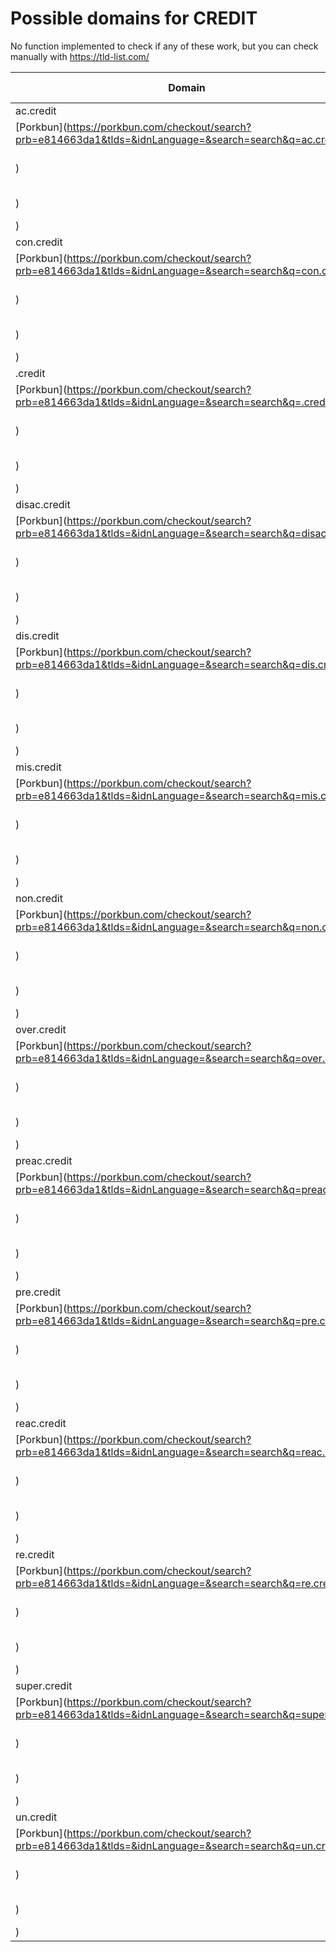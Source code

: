 # Possible domains for CREDIT

No function implemented to check if any of these work, but you can check manually with https://tld-list.com/

| Domain | Porkbun | NameCheap | Google Domains |
|---|---|---|---|
| ac.credit | [Porkbun](https://porkbun.com/checkout/search?prb=e814663da1&tlds=&idnLanguage=&search=search&q=ac.credit) | [Namecheap](https://www.namecheap.com/domains/registration/results/?domain=ac.credit) | [Google](https://domains.google.com/registrar/search?searchTerm=ac.credit) |
| con.credit | [Porkbun](https://porkbun.com/checkout/search?prb=e814663da1&tlds=&idnLanguage=&search=search&q=con.credit) | [Namecheap](https://www.namecheap.com/domains/registration/results/?domain=con.credit) | [Google](https://domains.google.com/registrar/search?searchTerm=con.credit) |
| .credit | [Porkbun](https://porkbun.com/checkout/search?prb=e814663da1&tlds=&idnLanguage=&search=search&q=.credit) | [Namecheap](https://www.namecheap.com/domains/registration/results/?domain=.credit) | [Google](https://domains.google.com/registrar/search?searchTerm=.credit) |
| disac.credit | [Porkbun](https://porkbun.com/checkout/search?prb=e814663da1&tlds=&idnLanguage=&search=search&q=disac.credit) | [Namecheap](https://www.namecheap.com/domains/registration/results/?domain=disac.credit) | [Google](https://domains.google.com/registrar/search?searchTerm=disac.credit) |
| dis.credit | [Porkbun](https://porkbun.com/checkout/search?prb=e814663da1&tlds=&idnLanguage=&search=search&q=dis.credit) | [Namecheap](https://www.namecheap.com/domains/registration/results/?domain=dis.credit) | [Google](https://domains.google.com/registrar/search?searchTerm=dis.credit) |
| mis.credit | [Porkbun](https://porkbun.com/checkout/search?prb=e814663da1&tlds=&idnLanguage=&search=search&q=mis.credit) | [Namecheap](https://www.namecheap.com/domains/registration/results/?domain=mis.credit) | [Google](https://domains.google.com/registrar/search?searchTerm=mis.credit) |
| non.credit | [Porkbun](https://porkbun.com/checkout/search?prb=e814663da1&tlds=&idnLanguage=&search=search&q=non.credit) | [Namecheap](https://www.namecheap.com/domains/registration/results/?domain=non.credit) | [Google](https://domains.google.com/registrar/search?searchTerm=non.credit) |
| over.credit | [Porkbun](https://porkbun.com/checkout/search?prb=e814663da1&tlds=&idnLanguage=&search=search&q=over.credit) | [Namecheap](https://www.namecheap.com/domains/registration/results/?domain=over.credit) | [Google](https://domains.google.com/registrar/search?searchTerm=over.credit) |
| preac.credit | [Porkbun](https://porkbun.com/checkout/search?prb=e814663da1&tlds=&idnLanguage=&search=search&q=preac.credit) | [Namecheap](https://www.namecheap.com/domains/registration/results/?domain=preac.credit) | [Google](https://domains.google.com/registrar/search?searchTerm=preac.credit) |
| pre.credit | [Porkbun](https://porkbun.com/checkout/search?prb=e814663da1&tlds=&idnLanguage=&search=search&q=pre.credit) | [Namecheap](https://www.namecheap.com/domains/registration/results/?domain=pre.credit) | [Google](https://domains.google.com/registrar/search?searchTerm=pre.credit) |
| reac.credit | [Porkbun](https://porkbun.com/checkout/search?prb=e814663da1&tlds=&idnLanguage=&search=search&q=reac.credit) | [Namecheap](https://www.namecheap.com/domains/registration/results/?domain=reac.credit) | [Google](https://domains.google.com/registrar/search?searchTerm=reac.credit) |
| re.credit | [Porkbun](https://porkbun.com/checkout/search?prb=e814663da1&tlds=&idnLanguage=&search=search&q=re.credit) | [Namecheap](https://www.namecheap.com/domains/registration/results/?domain=re.credit) | [Google](https://domains.google.com/registrar/search?searchTerm=re.credit) |
| super.credit | [Porkbun](https://porkbun.com/checkout/search?prb=e814663da1&tlds=&idnLanguage=&search=search&q=super.credit) | [Namecheap](https://www.namecheap.com/domains/registration/results/?domain=super.credit) | [Google](https://domains.google.com/registrar/search?searchTerm=super.credit) |
| un.credit | [Porkbun](https://porkbun.com/checkout/search?prb=e814663da1&tlds=&idnLanguage=&search=search&q=un.credit) | [Namecheap](https://www.namecheap.com/domains/registration/results/?domain=un.credit) | [Google](https://domains.google.com/registrar/search?searchTerm=un.credit) |
